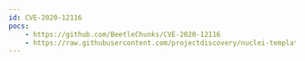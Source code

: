 ```yaml
---
id: CVE-2020-12116
pocs:
    - https://github.com/BeetleChunks/CVE-2020-12116
    - https://raw.githubusercontent.com/projectdiscovery/nuclei-templates/master/cves/CVE-2020-12116.yaml
---
```

